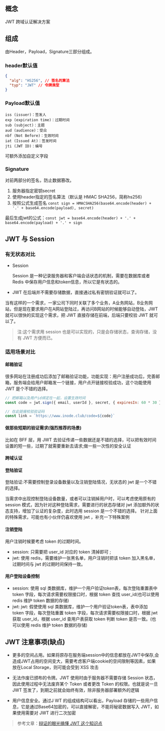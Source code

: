 ## 概念

JWT 跨域认证解决方案


## 组成
由Header，Payload，Signature三部分组成。

### header默认值

```json
{
  "alg": "HS256", // 签名的算法
  "typ": "JWT" // 令牌类型
}
```

### Payload默认值

```
iss (issuer)：签发人
exp (expiration time)：过期时间
sub (subject)：主题
aud (audience)：受众
nbf (Not Before)：生效时间
iat (Issued At)：签发时间
jti (JWT ID)：编号
```
可额外添加自定义字段


### Signature

对前两部分的签名，防止数据篡改。


1. 服务器指定密钥secret
2. 使用header指定的签名算法（默认是 HMAC SHA256，简称hs256）
3. 按照公式生成签名 `const sign = HMACSHA256(base64.encode(header) + '.' + base64.encode(payload), secret)`

最后生成jwt的公式：`const jwt = base64.encode(header) + '.' + base64.encode(payload) + '.' + sign`



## JWT 与 Session

### 有无状态对比

- Session

    Session 是一种记录服务器和客户端会话状态的机制，需要在数据库或者 Redis 中保存用户信息和token信息，所以它是有状态的。

- JWT
    在后端并不需要存储数据，直接通过私有密钥验证就可以了。
    
当有这样的一个需求，一家公司下同时关联了多个业务，A业务网站，B业务网站，但是现在要求用户在A网站登陆过，再访问B网站的时候能够自动登陆，JWT 就可以很快的实现这个需求，把 JWT 直接存储在前端，后端只要校验 JWT 就可以了。

> 注:这个需求用 session 也是可以实现的，只是会存储状态，查询存储，没有 JWT 方便而已。

### 适用场景对比

#### 邮箱验证

很多网站在注册成功后添加了邮箱验证功能，功能实现：用户注册成功后，完善邮箱，服务端会给用户邮箱发一个链接，用户点开链接校验成功，这个功能使用 JWT 是个不错的选择。

```js
// 把邮箱以及用户id绑定在一起，设置生效时间
const code = jwt.sign({ email, userId }, secret, { expiresIn: 60 * 30 })

// 在此链接校验验证码
const link = `https://www.inode.club/code=${code}`
```

#### 做那些短期的验证需求(强烈推荐的场景)

比如在 BFF 层，用 JWT 去验证传递一些数据还是不错的选择，可以把有效时间设置的短一些，过期了就需要重新去请求;做一些一次性的安全认证

#### 跨域认证

#### 登陆验证

登陆验证:不需要控制登录设备数量以及注销登陆情况，无状态的 jwt 是一个不错的选择。

当需求中出现控制登陆设备数量，或者可以注销掉用户时，可以考虑使用原有的 session 模式，因为针对这种登陆需求，需要进行的状态存储对 jwt 添加额外的状态支持，增加了认证的复杂度，此时选用 session 是一个不错的选择。 针对上面的特殊需求，可能也有小伙伴仍喜欢使用 jwt ，补充一下特殊案例

#### 注销登陆

用户注销时候要考虑 token 的过期时间。

- session: 只需要把 user_id 对应的 token 清掉即可 ;
- jwt: 使用 redis，需要维护一张黑名单，用户注销时把该 token 加入黑名单，过期时间与 jwt 的过期时间保持一致。

#### 用户登陆设备控制

- session: 使用 sql 类数据库，维护一个用户验证token表，每次登陆重置表中 token 字段，每次请求需要权限接口时，根据 token 查找 user_id(也可以使用 redis 维护 token 数据的存储)
- jwt: jwt: 假使使用 sql 类数据库，维护一个用户验证token表，表中添加 token 字段，每次登陆重置 token 字段，每次请求需要权限接口时，根据 jwt 获取 user_id，根据 user_id 查用户表获取 token 判断 token 是否一致。(也可以使用 redis 维护 token 数据的存储)


## JWT 注意事项(缺点)

- 更多的空间占用。如果将原存在服务端session中的信息都放在JWT中保存,会造成JWT占用的空间变大，需要考虑客户端cookie的空间限制等因素，如果放在Local Storage，则可能会受到 XSS 攻击

- 无法作废已颁布的令牌。JWT 使用时由于服务器不需要存储 Session 状态，因此使用过程中无法废弃某个 Token 或者更改 Token 的权限。也就是说一旦 JWT 签发了，到期之前就会始终有效，除非服务器部署额外的逻辑

- 用户信息安全。通过J WT 的组成结构可以看出，Payload 存储的一些用户信息，它是通过Base64加密的，可以直接解密，不能将秘密数据写入 JWT，如果使用需要对 JWT 进行二次加密


> 参考文章：[辩证的眼光搞懂 JWT 这个知识点](https://mp.weixin.qq.com/s/QDTRkPmgScM9GZpwAW8VEQ)




